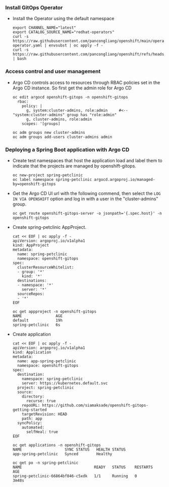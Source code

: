 ### Install GitOps Operator

* Install the Operator using the default namespace
  ```
  export CHANNEL_NAME="latest"
  export CATALOG_SOURCE_NAME="redhat-operators"
  curl -s https://raw.githubusercontent.com/pancongliang/openshift/main/operator/gitops/01-operator.yaml | envsubst | oc apply -f -
  curl -s https://raw.githubusercontent.com/pancongliang/openshift/refs/heads/main/operator/approve_ip.sh | bash
  ```

### Access control and user management

* Argo CD controls access to resources through RBAC policies set in the Argo CD instance. So first get the admin role for Argo CD
  ```
  oc edit argocd openshift-gitops -n openshift-gitops
    rbac:
      policy: |
        g, system:cluster-admins, role:admin     #<-- "system:cluster-admins" group has "role:admin"
        g, cluster-admins, role:admin
      scopes: '[groups]

  oc adm groups new cluster-admins
  oc adm groups add-users cluster-admins admin
  ```

### Deploying a Spring Boot application with Argo CD

* Create test namespaces that host the application load and label them to indicate that the projects are managed by openshift-gitops.
  ```
  oc new-project spring-petclinic
  oc label namespace spring-petclinic argocd.argoproj.io/managed-by=openshift-gitops
  ```

* Get the Argo CD UI url with the following commend, then select the `LOG IN VIA OPENSHIFT` option and log in with a user in the "cluster-admins" group.
  ```
  oc get route openshift-gitops-server -o jsonpath='{.spec.host}' -n openshift-gitops
  ```
  
* Create spring-petclinic AppProject.
  ```
  cat << EOF | oc apply -f -
  apiVersion: argoproj.io/v1alpha1
  kind: AppProject
  metadata:
    name: spring-petclinic
    namespace: openshift-gitops
  spec:
    clusterResourceWhitelist:
    - group: '*'
      kind: '*'
    destinations:
    - namespace: '*'
      server: '*'
    sourceRepos:
    - '*'
  EOF
  ```

  ```
  oc get appproject -n openshift-gitops
  NAME               AGE
  default            19h
  spring-petclinic   6s
  ```

* Create application
  ```
  cat << EOF | oc apply -f -
  apiVersion: argoproj.io/v1alpha1
  kind: Application
  metadata:
    name: app-spring-petclinic
    namespace: openshift-gitops
  spec:
    destination:
      namespace: spring-petclinic
      server: https://kubernetes.default.svc
    project: spring-petclinic
    source:
      directory:
        recurse: true
      repoURL: https://github.com/siamaksade/openshift-gitops-getting-started
      targetRevision: HEAD
      path: app
    syncPolicy:
      automated:
        selfHeal: true
  EOF
  ```

  ```
  oc get applications -n openshift-gitops
  NAME                   SYNC STATUS   HEALTH STATUS
  app-spring-petclinic   Synced        Healthy

  oc get po -n spring-petclinic
  NAME                                READY   STATUS    RESTARTS   AGE
  spring-petclinic-66864bf846-c5xdk   1/1     Running   0          3m48s
  ```
